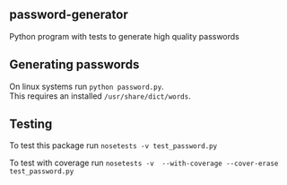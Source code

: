 ## password-generator
Python program with tests to generate high quality passwords

## Generating passwords
On linux systems run `python password.py`.  
This requires an installed `/usr/share/dict/words`.

## Testing 
To test this package run `nosetests -v test_password.py`

To test with coverage run `nosetests -v  --with-coverage --cover-erase test_password.py`
